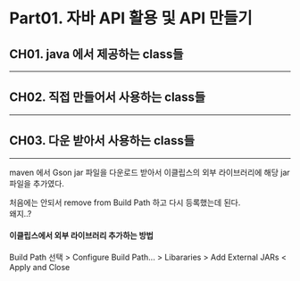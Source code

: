 # Part01. 자바 API 활용 및 API 만들기
## CH01. java 에서 제공하는 class들
---

## CH02. 직접 만들어서 사용하는 class들
---

## CH03. 다운 받아서 사용하는 class들
---

maven 에서 Gson jar 파일을 다운로드 받아서 이클립스의 외부 라이브러리에 해당 jar 파일을 추가였다.

처음에는 안되서 remove from Build Path 하고 다시 등록했는데 된다.   
왜지..?

#### 이클립스에서 외부 라이브러리 추가하는 방법
Build Path 선택 > Configure Build Path... > Libararies > Add External JARs < Apply and Close

